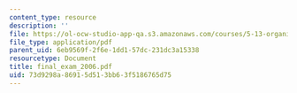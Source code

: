 ```yaml
---
content_type: resource
description: ''
file: https://ol-ocw-studio-app-qa.s3.amazonaws.com/courses/5-13-organic-chemistry-ii-fall-2006/73d9298a86915d513bb63f5186765d75_final_exam_2006.pdf
file_type: application/pdf
parent_uid: 6eb9569f-2f6e-1dd1-57dc-231dc3a15338
resourcetype: Document
title: final_exam_2006.pdf
uid: 73d9298a-8691-5d51-3bb6-3f5186765d75
---
```


